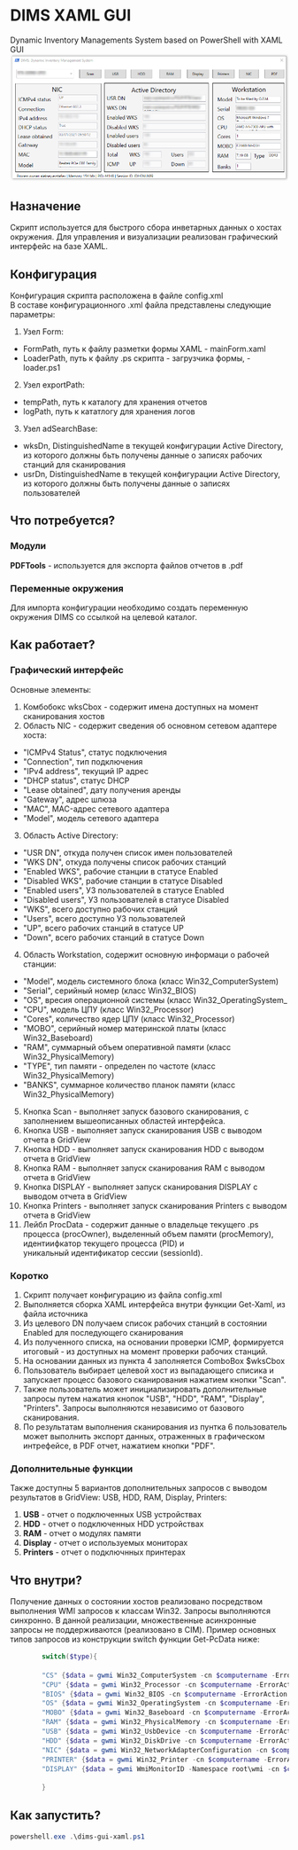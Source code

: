 # DIMS XAML GUI
Dynamic Inventory Managements System based on PowerShell with XAML GUI
![Screenshot](gui_.PNG)
## Назначение
Скрипт используется для быстрого сбора инветарных данных о хостах окружения. Для управления и визуализации реализован графический интерфейс на базе XAML. 
## Конфигурация
Конфигурация скрипта расположена в файле config.xml  
В составе конфигурационного .xml файла представлены следующие параметры:  
1. Узел Form:  
  - FormPath, путь к файлу разметки формы XAML -  mainForm.xaml
  - LoaderPath, путь к файлу .ps скрипта - загрузчика формы, - loader.ps1
2. Узел exportPath:  
  - tempPath, путь к каталогу для хранения отчетов
  - logPath, путь к кататлогу для хранения логов
3. Узел adSearchBase:
  - wksDn, DistinguishedName в текущей конфигурации Active Directory, из которого должны бьть получены данные о записях рабочих станций для сканирования
  - usrDn, DistinguishedName в текущей конфигурации Active Directory, из которого должны быть получены данные о записях пользователей
## Что потребуется?
### Модули
**PDFTools** - используется для экспорта файлов отчетов в .pdf
### Переменные окружения
Для импорта конфигурации необходимо создать переменную окружения DIMS со ссылкой на целевой каталог.
## Как работает?
### Графический интерфейс
Основные элементы:
1. Комбобокс wksCbox - содержит имена доступных на момент сканирования хостов
2. Область NIC - содержит сведения об основном сетевом адаптере хоста:
  - "ICMPv4 Status", статус подключения 
  - "Connection", тип подключения 
  - "IPv4 address", текущий IP адрес 
  - "DHCP status", статус DHCP 
  - "Lease obtained", дату получения аренды 
  - "Gateway", адрес шлюза 
  - "MAC", MAC-адрес сетевого адаптера
  - "Model", модель сетевого адаптера
3. Область Active Directory:
  - "USR DN", откуда получен список имен пользователей
  - "WKS DN", откуда получены список рабочих станций
  - "Enabled WKS", рабочие станции в статусе Enabled
  - "Disabled WKS", рабочие станции в статусе Disabled
  - "Enabled users", УЗ пользователей в статусе Enabled
  - "Disabled users", УЗ пользователей в статусе Disabled
  - "WKS", всего доступно рабочих станций
  - "Users", всего доступно УЗ пользователей
  - "UP", всего рабочих станций в статусе UP
  - "Down", всего рабочих станций в статусе Down
4. Область Workstation, содержит основную информаци о рабочей станции:
  - "Model", модель системного блока (класс Win32_ComputerSystem)
  - "Serial", серийный номер (класс Win32_BIOS)
  - "OS", вресия операционной системы (класс Win32_OperatingSystem_
  - "CPU", модель ЦПУ (класс Win32_Processor)
  - "Cores", количество ядер ЦПУ (класс Win32_Processor)
  - "MOBO", серийный номер материнской платы (класс Win32_Baseboard)
  - "RAM", суммарный объем оперативной памяти (класс Win32_PhysicalMemory)
  - "TYPE", тип памяти - определен по частоте (класс Win32_PhysicalMemory)
  - "BANKS", суммарное количество планок памяти (класс Win32_PhysicalMemory)
5. Кнопка Scan - выполняет запуск базового сканирования, с заполнением вышеописанных областей интерфейса.
6. Кнопка USB - выполняет запуск сканирования USB с выводом отчета в GridView
7. Кнопка HDD - выполняет запуск сканирования HDD с выводом отчета в GridView
8. Кнопка RAM - выполняет запуск сканирования RAM с выводом отчета в GridView 
9. Кнопка DISPLAY - выполняет запуск сканирования DISPLAY с выводом отчета в GridView 
10. Кнопка Printers - выполняет запуск сканирования Printers с выводом отчета в GridView
11. Лейбл ProcData - содержит данные о владельце текущего .ps процесса (procOwner), выделенный объем памяти (procMemory), идентиифкатор текущего процесса (PID) и  
уникальный идентификатор сессии (sessionId).  
### Коротко
1. Скрипт получает конфигурацию из файла config.xml
2. Выполняется сборка XAML интерфейса внутри функции Get-Xaml, из файла источника
3. Из целевого DN получаем список рабочих станций в состоянии Enabled для последующего сканирования
4. Из полученного списка, на основании проверки ICMP, формируется итоговый - из доступных на момент проверки рабочих станций.
5. На основании данных из пункта 4 заполняется ComboBox $wksCbox
6. Пользователь выбирает целевой хост из выпадающего списика и запускает процесс базового сканирования нажатием кнопки "Scan". 
7. Также пользователь может инициализировать дополнительные запросы путем нажатия кнопок "USB", "HDD", "RAM", "Display", "Printers". Запросы выполняются независимо от базового сканирования.
8. По результатам выполнения сканирования из пунтка 6 пользователь может выполнить экспорт данных, отраженных в графическом интрефейсе, в PDF отчет, нажатием кнопки "PDF".   
### Дополнительные функции
Также доступны 5 вариантов дополнительных запросов c выводом результатов в GridView: USB, HDD, RAM, Display, Printers:
1. **USB** - отчет о подключенных USB устройствах
2. **HDD** - отчет о подключенных HDD устройствах
3. **RAM** - отчет о модулях памяти
4. **Display** - отчет о используемых мониторах
5. **Printers** - отчет о подключнных принтерах 
## Что внутри?
Получение данных о состоянии хостов реализовано посредством выполнения WMI запросов к классам Win32. Запросы выполняются синхронно. В данной реализации, множественные асинхронные запросы не поддерживаются (реализовано в CIM). Пример основных типов запросов из конструкции switch функции Get-PcData ниже:
```powershell
        switch($type){

        "CS" {$data = gwmi Win32_ComputerSystem -cn $computername -ErrorAction Stop -ErrorVariable $err}
        "CPU" {$data = gwmi Win32_Processor -cn $computername -ErrorAction Stop -ErrorVariable $err}
        "BIOS" {$data = gwmi Win32_BIOS -cn $computername -ErrorAction Stop -ErrorVariable $err}
        "OS" {$data = gwmi Win32_OperatingSystem -cn $computername -ErrorAction Stop -ErrorVariable $err}
        "MOBO" {$data = gwmi Win32_Baseboard -cn $computername -ErrorAction Stop -ErrorVariable $err}
        "RAM" {$data = gwmi Win32_PhysicalMemory -cn $computername -ErrorAction Stop -ErrorVariable $err}
        "USB" {$data = gwmi Win32_UsbDevice -cn $computername -ErrorAction Stop -ErrorVariable $err}
        "HDD" {$data = gwmi Win32_DiskDrive -cn $computername -ErrorAction Stop -ErrorVariable $err}
        "NIC" {$data = gwmi Win32_NetworkAdapterConfiguration -cn $computername -ErrorAction Stop -ErrorVariable $err}
        "PRINTER" {$data = gwmi Win32_Printer -cn $computername -ErrorAction Stop -ErrorVariable $err}
        "DISPLAY" {$data = gwmi WmiMonitorID -Namespace root\wmi -cn $computername -ErrorAction Stop -ErrorVariable $err}

        }
```
## Как запустить?
```powershell
powershell.exe .\dims-gui-xaml.ps1
```
